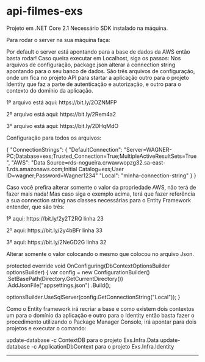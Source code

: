 # api-filmes-exs

Projeto em .NET Core 2.1
Necessário SDK instalado na máquina.

Para rodar o server na sua máquina faça:

Por default o server está apontando para a base de dados da AWS então basta rodar!
Caso queira executar em Localhost, siga os passos:
Nos arquivos de configuração, package.json alterar a connection string apontando para o seu banco de dados. São três arquivos de configuração, onde um fica no projeto API para startar a aplicação outro para o projeto Identity que faz a parte de autenticação e autorização, e outro para o contexto do domínio da aplicação.

<p>1º arquivo está aqui: https://bit.ly/2OZNMFP</p>
<p>2º arquivo está aqui: https://bit.ly/2Rem4a2</p>
<p>3º arquivo está aqui: https://bit.ly/2DHqMdO</p>

Configuração para todos os arquivos:

{
  "ConnectionStrings": {
    "DefaultConnection": "Server=WAGNER-PC;Database=exs;Trusted_Connection=True;MultipleActiveResultSets=True",
    "AWS": "Data Source=rds-nogueira.crwawwopzg32.sa-east-1.rds.amazonaws.com;Initial Catalog=exs;User ID=wagner;Password=Wagner1234"
    "Local": "minha-connection-string"
  }
}

Caso você prefira alterar somente o valor da propriedade AWS, não terá de fazer mais nada! Mas caso siga o exemplo acima, terá que fazer referência a sua connection string nas classes necessárias para o Entity Framework entender, que são três:

<p>1º aqui: https://bit.ly/2y2T2RQ linha 23</p>
<p>2º aqui: https://bit.ly/2y4bBFr linha 33</p>
<p>3º aqui: https://bit.ly/2NeGD2G linha 32</p>

Alterar somente o valor colocando o mesmo que colocou no arquivo Json.

protected override void OnConfiguring(DbContextOptionsBuilder optionsBuilder)
{
  var config = new ConfigurationBuilder()
    .SetBasePath(Directory.GetCurrentDirectory())
    .AddJsonFile("appsettings.json")
    .Build();

  optionsBuilder.UseSqlServer(config.GetConnectionString("Local")); 
}

Como o Entity framework irá recriar a base e como existem dois contextos um para o domínio da aplicação e outro para o Identity então basta fazer o procedimento utilizando o Package Manager Console, irá apontar para dois projetos e executar o comando:

update-database -c ContextDB para o projeto Exs.Infra.Data
update-database -c ApplicationDbContext para o projeto Exs.Infra.Identity

-------------


